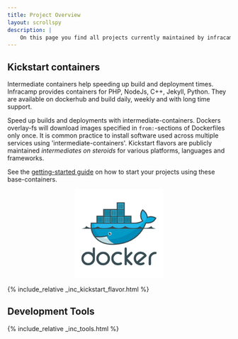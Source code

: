 ```yaml
---
title: Project Overview
layout: scrollspy
description: |
    On this page you find all projects currently maintained by infracamp.
---
```



## Kickstart containers

Intermediate containers help speeding up build and deployment times. Infracamp provides containers
for PHP, NodeJs, C++, Jekyll, Python. They are available on dockerhub and build daily, weekly and
with long time support.

<div class="row">
<div class="col-7" markdown="1">

Speed up builds and deployments with intermediate-containers. Dockers overlay-fs will
download images specified in `from:`-sections of Dockerfiles only once. It is common practice to install software used across multiple
services using 'intermediate-containers'. Kickstart flavors are publicly maintained *intermediates on steroids* for various
platforms, languages and frameworks.

See the [getting-started guide](/) on how to start your projects using these base-containers.

</div>
<div class="col-5" style="text-align: center" markdown="1">
<img src="../start/logo-docker.png" alt="docker" style="height:200px">
</div>
</div>


{% include_relative _inc_kickstart_flavor.html %}





## Development Tools

{% include_relative _inc_tools.html %}





